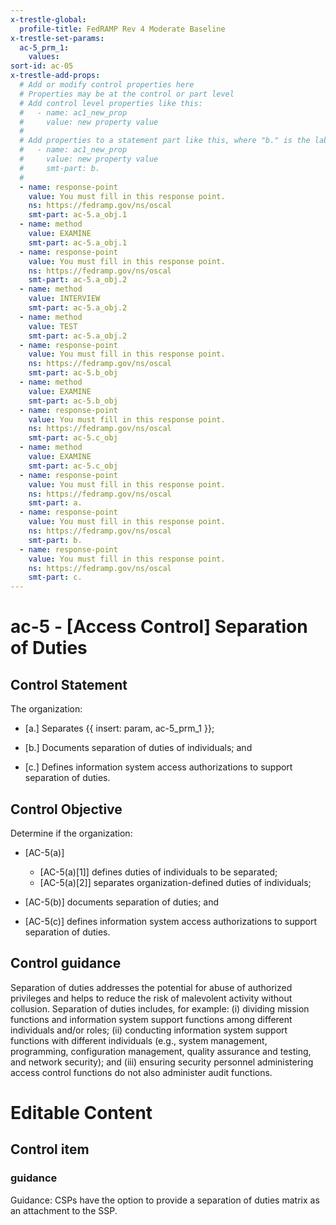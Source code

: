 ```yaml
---
x-trestle-global:
  profile-title: FedRAMP Rev 4 Moderate Baseline
x-trestle-set-params:
  ac-5_prm_1:
    values:
sort-id: ac-05
x-trestle-add-props:
  # Add or modify control properties here
  # Properties may be at the control or part level
  # Add control level properties like this:
  #   - name: ac1_new_prop
  #     value: new property value
  #
  # Add properties to a statement part like this, where "b." is the label of the target statement part
  #   - name: ac1_new_prop
  #     value: new property value
  #     smt-part: b.
  #
  - name: response-point
    value: You must fill in this response point.
    ns: https://fedramp.gov/ns/oscal
    smt-part: ac-5.a_obj.1
  - name: method
    value: EXAMINE
    smt-part: ac-5.a_obj.1
  - name: response-point
    value: You must fill in this response point.
    ns: https://fedramp.gov/ns/oscal
    smt-part: ac-5.a_obj.2
  - name: method
    value: INTERVIEW
    smt-part: ac-5.a_obj.2
  - name: method
    value: TEST
    smt-part: ac-5.a_obj.2
  - name: response-point
    value: You must fill in this response point.
    ns: https://fedramp.gov/ns/oscal
    smt-part: ac-5.b_obj
  - name: method
    value: EXAMINE
    smt-part: ac-5.b_obj
  - name: response-point
    value: You must fill in this response point.
    ns: https://fedramp.gov/ns/oscal
    smt-part: ac-5.c_obj
  - name: method
    value: EXAMINE
    smt-part: ac-5.c_obj
  - name: response-point
    value: You must fill in this response point.
    ns: https://fedramp.gov/ns/oscal
    smt-part: a.
  - name: response-point
    value: You must fill in this response point.
    ns: https://fedramp.gov/ns/oscal
    smt-part: b.
  - name: response-point
    value: You must fill in this response point.
    ns: https://fedramp.gov/ns/oscal
    smt-part: c.
---
```


# ac-5 - \[Access Control\] Separation of Duties

## Control Statement

The organization:

- \[a.\] Separates {{ insert: param, ac-5_prm_1 }};

- \[b.\] Documents separation of duties of individuals; and

- \[c.\] Defines information system access authorizations to support separation of duties.

## Control Objective

Determine if the organization:

- \[AC-5(a)\]

  - \[AC-5(a)[1]\] defines duties of individuals to be separated;
  - \[AC-5(a)[2]\] separates organization-defined duties of individuals;

- \[AC-5(b)\] documents separation of duties; and

- \[AC-5(c)\] defines information system access authorizations to support separation of duties.

## Control guidance

Separation of duties addresses the potential for abuse of authorized privileges and helps to reduce the risk of malevolent activity without collusion. Separation of duties includes, for example: (i) dividing mission functions and information system support functions among different individuals and/or roles; (ii) conducting information system support functions with different individuals (e.g., system management, programming, configuration management, quality assurance and testing, and network security); and (iii) ensuring security personnel administering access control functions do not also administer audit functions.

# Editable Content

<!-- Make additions and edits below -->
<!-- The above represents the contents of the control as received by the profile, prior to additions. -->
<!-- If the profile makes additions to the control, they will appear below. -->
<!-- The above markdown may not be edited but you may edit the content below, and/or introduce new additions to be made by the profile. -->
<!-- If there is a yaml header at the top, parameter values may be edited. Use --set-parameters to incorporate the changes during assembly. -->
<!-- The content here will then replace what is in the profile for this control, after running profile-assemble. -->
<!-- The added parts in the profile for this control are below.  You may edit them and/or add new ones. -->
<!-- Each addition must have a heading either of the form ## Control my_addition_name -->
<!-- or ## Part a. (where the a. refers to one of the control statement labels.) -->
<!-- "## Control" parts are new parts added after the statement part. -->
<!-- "## Part" parts are new parts added into the top-level statement part with that label. -->
<!-- Subparts may be added with nested hash levels of the form ### My Subpart Name -->
<!-- underneath the parent ## Control or ## Part being added -->
<!-- See https://ibm.github.io/compliance-trestle/tutorials/ssp_profile_catalog_authoring/ssp_profile_catalog_authoring for guidance. -->

## Control item

### guidance

Guidance: CSPs have the option to provide a separation of duties matrix as an attachment to the SSP.

